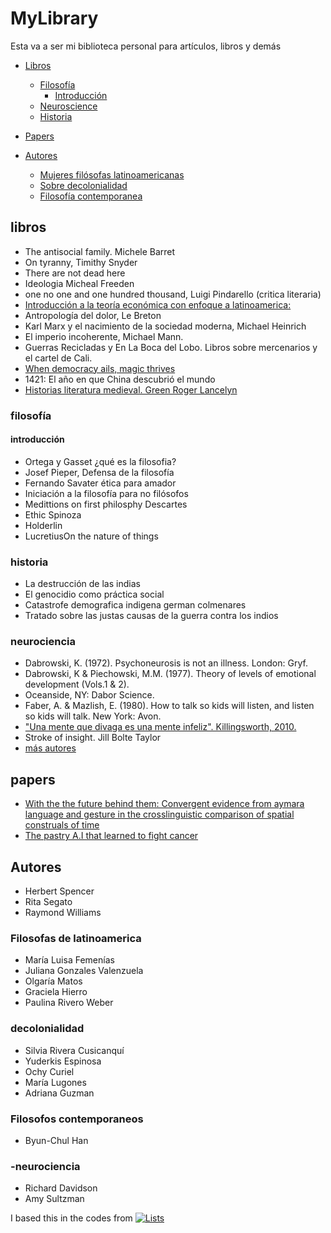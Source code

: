 # MyLibrary
Esta va a ser mi biblioteca personal para artículos, libros y demás
- [Libros](#libros)
  - [Filosofía](#filosofía)
    - [Introducción](#introducción)
  - [Neuroscience](#neurociencia)
  - [Historia](#Historia)


- [Papers](#papers)


- [Autores](#autores)
  - [Mujeres filósofas latinoamericanas](#filosofas-de-latinoamerica)
  - [Sobre decolonialidad](#decolonialidad)
  - [Filosofía contemporanea](#filosofos-contemporaneos)



## libros
- The antisocial family. Michele Barret
- On tyranny, Timithy Snyder
- There are not dead here 
- Ideologia Micheal Freeden
- one no one and one hundred thousand, Luigi Pindarello (critica literaria)
- [Introducción a la teoría económica con enfoque a latinoamerica:](https://drive.google.com/file/d/195heFZfxTpSE4CMeuxli1uinM6zUcG-x/view?fbclid=IwAR0ZLXU-vBdtFUzD9kqn4FbLkxDSBUZPDrz-BF8lrMXIr8XwUIrTyJKtSNI)
- Antropología del dolor, Le Breton
- Karl Marx y el nacimiento de la sociedad moderna, Michael Heinrich
- El imperio incoherente, Michael Mann.
- Guerras Recicladas y En La Boca del Lobo. Libros sobre mercenarios y el cartel de Cali.
- [When democracy ails, magic thrives](https://bostonreview.net/politics/samuel-clowes-huneke-when-democracy-ails-magic-thrives)
- 1421: El año en que China descubrió el mundo
- [Historias literatura medieval. Green Roger Lancelyn](https://b-ok.lat/g/Green-Roger-Lancelyn)

### filosofía

#### introducción
- Ortega y Gasset ¿qué es la filosofia?
- Josef Pieper, Defensa de la filosofía
- Fernando Savater ética para amador
- Iniciación a la filosofía para no filósofos
- Medittions on first philosphy Descartes
- Ethic Spinoza
- Holderlin
- LucretiusOn the nature of things

### historia
- La destrucción de las indias
- El genocidio como práctica social
- Catastrofe demografica indigena german colmenares
- Tratado sobre las justas causas de la guerra contra los indios


### neurociencia
- Dabrowski, K. (1972). Psychoneurosis is not an illness. London: Gryf. 
- Dabrowski, K & Piechowski, M.M. (1977). Theory of levels of emotional development (Vols.1 & 2).
- Oceanside, NY: Dabor Science.
- Faber, A. & Mazlish, E. (1980). How to talk so kids will listen, and listen so kids will talk. New
York: Avon.
- ["Una mente que divaga es una mente infeliz". Killingsworth, 2010.](https://www.investigacionyciencia.es/blogs/psicologia-y-neurociencia/52/posts/dnde-est-tu-mente-ahora-14112)
- Stroke of insight. Jill Bolte Taylor
- [más autores](#-neurociencia)



## papers
- [With the the future behind them: Convergent evidence from aymara language and gesture in the crosslinguistic comparison of spatial construals of time](https://cogsci.ucsd.edu/~nunez/web/FINALpblshd.pdf)
- [The pastry A.I that learned to fight cancer](https://www.newyorker.com/tech/annals-of-technology/the-pastry-ai-that-learned-to-fight-cancer)


## Autores
- Herbert Spencer
- Rita Segato
- Raymond Williams


### Filosofas de latinoamerica
- María Luisa Femenías
- Juliana Gonzales Valenzuela
- Olgaría Matos
- Graciela Hierro
- Paulina Rivero Weber
### decolonialidad
- Silvia Rivera Cusicanquí
- Yuderkis Espinosa
- Ochy Curiel
- María Lugones
- Adriana Guzman
### Filosofos contemporaneos
- Byun-Chul Han

### -neurociencia
- Richard Davidson
- Amy Sultzman







I based this in the codes from
[![Lists](https://img.shields.io/badge/-more%20lists-0a0a0a.svg?style=flat&colorA=0a0a0a)](https://github.com/learn-anything/curated-lists)


